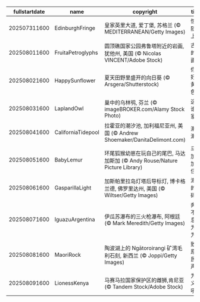 |fullstartdate|name|copyright|title|image|
|--|--|--|--|--|
202507311600|EdinburghFringe|皇家英里大道, 爱丁堡, 苏格兰 (© MEDITERRANEAN/Getty Images)|惊喜随时上演|![](/zh-CN/2025/08/202507311600EdinburghFringe.jpg)|
202508011600|FruitaPetroglyphs|圆顶礁国家公园弗鲁塔附近的岩画, 犹他州, 美国 (© Nicolas VINCENT/Adobe Stock)|古老的岩画|![](/zh-CN/2025/08/202508011600FruitaPetroglyphs.jpg)|
202508021600|HappySunflower|夏天田野里盛开的向日葵 (© Arsgera/Shutterstock)|你好，黄色！|![](/zh-CN/2025/08/202508021600HappySunflower.jpg)|
202508031600|LaplandOwl|巢中的乌林鸮, 芬兰 (© imageBROKER.com/Alamy Stock Photo)|这是谁的家？|![](/zh-CN/2025/08/202508031600LaplandOwl.jpg)|
202508041600|CaliforniaTidepool|拉霍亚的潮汐池‌, 加利福尼亚州, 美国 (© Andrew Shoemaker/DanitaDelimont.com)|潮起潮落|![](/zh-CN/2025/08/202508041600CaliforniaTidepool.jpg)|
202508051600|BabyLemur|环尾狐猴幼崽在玩自己的尾巴‌, 马达加斯加 (© Andy Rouse/Nature Picture Library)|马达加斯加原住民|![](/zh-CN/2025/08/202508051600BabyLemur.jpg)|
202508061600|GasparillaLight|加斯帕里拉岛灯塔后导标灯, 博卡格兰德, 佛罗里达州, 美国 (© Wiltser/Getty Images)|海岸的密码|![](/zh-CN/2025/08/202508061600GasparillaLight.jpg)|
202508071600|IguazuArgentina|伊瓜苏瀑布的三火枪瀑布, 阿根廷 (© Mark Meredith/Getty Images)|奔流不息，为你为我|![](/zh-CN/2025/08/202508071600IguazuArgentina.jpg)|
202508081600|MaoriRock|陶波湖上的 Ngātoroirangi 矿湾毛利石刻, 新西兰 (© Joppi/Getty Images)|致敬原住民之声|![](/zh-CN/2025/08/202508081600MaoriRock.jpg)|
202508091600|LionessKenya|马赛马拉国家保护区的雌狮,肯尼亚 (© Tandem Stock/Adobe Stock)|为正义怒吼|![](/zh-CN/2025/08/202508091600LionessKenya.jpg)|
